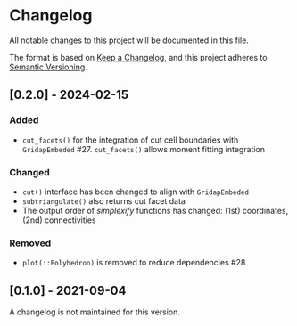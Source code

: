 # Changelog

All notable changes to this project will be documented in this file.

The format is based on [Keep a Changelog](https://keepachangelog.com/en/1.1.0/),
and this project adheres to [Semantic Versioning](https://semver.org/spec/v2.0.0.html).


## [0.2.0] - 2024-02-15

### Added

- `cut_facets()` for the integration of cut cell boundaries with `GridapEmbeded` #27. `cut_facets()` allows moment fitting integration

### Changed

- `cut()` interface has been changed to align with `GridapEmbeded`
- `subtriangulate()` also returns cut facet data
- The output order of _simplexify_ functions has changed: (1st) coordinates, (2nd) connectivities
  
### Removed

- `plot(::Polyhedron)` is removed to reduce dependencies #28


## [0.1.0] - 2021-09-04

A changelog is not maintained for this version.



